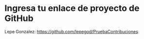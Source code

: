 # Ingresa tu enlace de proyecto de GitHub
Lepe Gonzalez: https://github.com/lepegod/PruebaContribuciones
